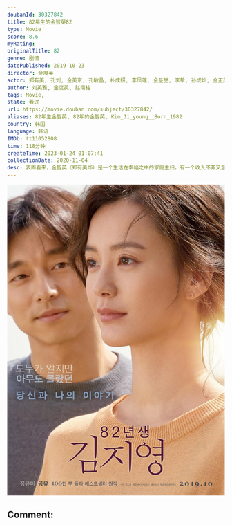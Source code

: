 ```yaml
---
doubanId: 30327842
title: 82年生的金智英82
type: Movie
score: 8.6
myRating: 
originalTitle: 82
genre: 剧情
datePublished: 2019-10-23
director: 金度英
actor: 郑有美, 孔刘, 金美京, 孔敏晶, 朴成妍, 李凤莲, 金圣喆, 李挚, 孙成灿, 金正英, 李海云, 李娜云, 禹志贤, 芮秀贞, 廉惠兰, 朴世贤, 禹都临, 金国熙, 安泰琳, 金锦顺, 金夏妍, 车美京, 尹莎凤, 赵睿琳, 姜爱信, 李柱元, 金城泰, 全国香, 李承勇, 郑亨奭, 金勇浚, 元春圭, 郑泰成, 崔熙真
author: 刘英雅, 金度英, 赵南柱
tags: Movie, 
state: 看过
url: https://movie.douban.com/subject/30327842/
aliases: 82年生金智英, 82年的金智英, Kim_Ji_young__Born_1982
country: 韩国
language: 韩语
IMDb: tt11052808
time: 118分钟
createTime: 2023-01-24 01:07:41
collectionDate: 2020-11-04
desc: 表面看来，金智英（郑有美饰）是一个生活在幸福之中的家庭主妇，有一个收入不菲又温柔体贴的丈夫郑大贤（孔侑饰）和一个非常可爱的女儿，在波澜不惊的日子里享受着每一天的平淡和安稳。实际上，金智英的内心早...
---
```


![image](assets/p2578045524.jpg)

Comment: 
---

